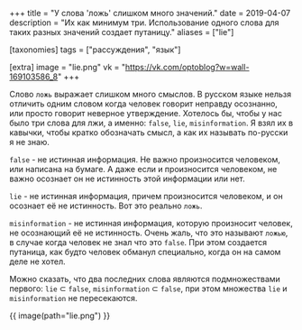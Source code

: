 +++
title = "У слова 'ложь' слишком много значений."
date = 2019-04-07
description = "Их как минимум три. Использование одного слова для таких разных значений создает путаницу."
aliases = ["lie"]

[taxonomies]
tags = ["рассуждения", "язык"]

[extra]
image = "lie.png"
vk = "https://vk.com/optoblog?w=wall-169103586_8"
+++

Слово `ложь` выражает слишком много смыслов. В русском языке нельзя отличить одним словом когда человек говорит неправду осознанно, или просто говорит неверное утверждение. Хотелось бы, чтобы у нас было три слова для лжи, а именно: `false`, `lie`, `misinformation`. Я взял их в кавычки, чтобы кратко обозначать смысл, а как их называть по-русски я не знаю.

`false` - не истинная информация. Не важно произносится человеком, или написана на бумаге. А даже если и произносится человеком, не важно осознает он не истинность этой информации или нет.

`lie` - не истинная информация, причем произносится человеком, и он осознает её не истинность. Вот это реально `ложь`.

`misinformation` - не истинная информация, которую произносит человек, не осознающий её не истинность. Очень жаль, что это называют `ложью`, в случае когда человек не знал что это `false`. При этом создается путаница, как будто человек обманул специально, когда он на самом деле не хотел.

Можно сказать, что два последних слова являются подмножествами первого: `lie` ⊂ `false`, `misinformation` ⊂ `false`, при этом множества `lie` и `misinformation` не пересекаются.

{{ image(path="lie.png") }}